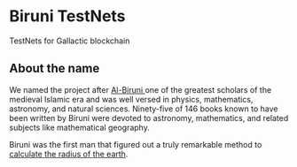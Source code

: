 # Biruni TestNets

TestNets for Gallactic blockchain

## About the name
We named the project after [Al-Biruni
](https://en.wikipedia.org/wiki/Al-Biruni) one of the greatest scholars of the medieval Islamic era and was well versed in physics, mathematics, astronomy, and natural sciences. 
Ninety-five of 146 books known to have been written by Biruni were devoted to astronomy, mathematics, and related subjects like mathematical geography. 

 Biruni was the first man that figured out a truly remarkable method to [calculate the radius of the earth](https://owlcation.com/stem/How-to-Determin-the-Radius-of-the-Earth-Al-Birunis-Classic-Experiment).
